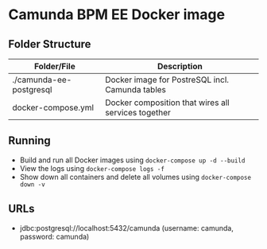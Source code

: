 # Camunda BPM EE Docker image

## Folder Structure
Folder/File | Description
---|---
./camunda-ee-postgresql | Docker image for PostreSQL incl. Camunda tables
docker-compose.yml | Docker composition that wires all services together

## Running

- Build and run all Docker images using `docker-compose up -d --build`
- View the logs using `docker-compose logs -f`
- Show down all containers and delete all volumes using `docker-compose down -v`

## URLs
- jdbc:postgresql://localhost:5432/camunda (username: camunda, password: camunda)